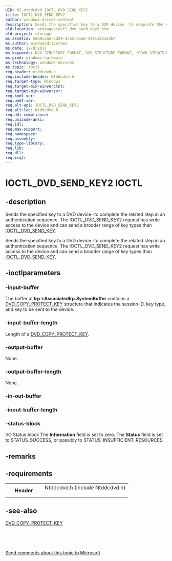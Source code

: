 ```yaml
---
UID: NI.ntddcdvd.IOCTL_DVD_SEND_KEY2
title: IOCTL_DVD_SEND_KEY2
author: windows-driver-content
description: Sends the specified key to a DVD device -to complete the related step in an authentication sequence. The IOCTL_DVD_SEND_KEY2 request has write access to the device and can send a broader range of key types than IOCTL_DVD_SEND_KEY.
old-location: storage\ioctl_dvd_send_key2.htm
old-project: storage
ms.assetid: 58b9c2a5-cd29-4c62-b5ae-39911821e3b7
ms.author: windowsdriverdev
ms.date: 12/8/2017
ms.keywords: DVD_STRUCTURE_FORMAT, DVD_STRUCTURE_FORMAT, *PDVD_STRUCTURE_FORMAT
ms.prod: windows-hardware
ms.technology: windows-devices
ms.topic: ioctl
req.header: ntddcdvd.h
req.include-header: Ntddcdvd.h
req.target-type: Windows
req.target-min-winverclnt: 
req.target-min-winversvr: 
req.kmdf-ver: 
req.umdf-ver: 
req.alt-api: IOCTL_DVD_SEND_KEY2
req.alt-loc: Ntddcdvd.h
req.ddi-compliance: 
req.unicode-ansi: 
req.idl: 
req.max-support: 
req.namespace: 
req.assembly: 
req.type-library: 
req.lib: 
req.dll: 
req.irql: 
---
```


# IOCTL_DVD_SEND_KEY2 IOCTL



## -description

Sends the specified key to a DVD device -to complete the related step in an authentication sequence. The IOCTL_DVD_SEND_KEY2 request has write access to the device and can send a broader range of key types than <a href="..\ntddcdvd\ni-ntddcdvd-ioctl_dvd_send_key.md">IOCTL_DVD_SEND_KEY</a>. 



Sends the specified key to a DVD device -to complete the related step in an authentication sequence. The IOCTL_DVD_SEND_KEY2 request has write access to the device and can send a broader range of key types than <a href="..\ntddcdvd\ni-ntddcdvd-ioctl_dvd_send_key.md">IOCTL_DVD_SEND_KEY</a>. 



## -ioctlparameters

### -input-buffer
The buffer at <b>Irp-&gt;AssociatedIrp.SystemBuffer</b> contains a <a href="storage.dvd_copy_protect_key">DVD_COPY_PROTECT_KEY</a> structure that indicates the session ID, key type, and key to be sent to the device.


### -input-buffer-length
Length of a <a href="storage.dvd_copy_protect_key">DVD_COPY_PROTECT_KEY</a>.


### -output-buffer
None.


### -output-buffer-length
None.


### -in-out-buffer

<text></text>

### -inout-buffer-length

<text></text>

### -status-block
I/O Status block
The <b>Information</b> field is set to zero. The <b>Status</b> field is set to STATUS_SUCCESS, or possibly to STATUS_INSUFFICIENT_RESOURCES.


## -remarks


## -requirements
<table>
<tr>
<th width="30%">
Header

</th>
<td width="70%">
<dl>
<dt>Ntddcdvd.h (include Ntddcdvd.h)</dt>
</dl>
</td>
</tr>
</table>

## -see-also
<dl>
<dt>
<a href="storage.dvd_copy_protect_key">DVD_COPY_PROTECT_KEY</a>
</dt>
</dl>
 

 

<a href="mailto:wsddocfb@microsoft.com?subject=Documentation%20feedback [storage\storage]:%20IOCTL_DVD_SEND_KEY2 control code%20 RELEASE:%20(12/8/2017)&amp;body=%0A%0APRIVACY STATEMENT%0A%0AWe use your feedback to improve the documentation. We don't use your email address for any other purpose, and we'll remove your email address from our system after the issue that you're reporting is fixed. While we're working to fix this issue, we might send you an email message to ask for more info. Later, we might also send you an email message to let you know that we've addressed your feedback.%0A%0AFor more info about Microsoft's privacy policy, see http://privacy.microsoft.com/en-us/default.aspx." title="Send comments about this topic to Microsoft">Send comments about this topic to Microsoft</a>

